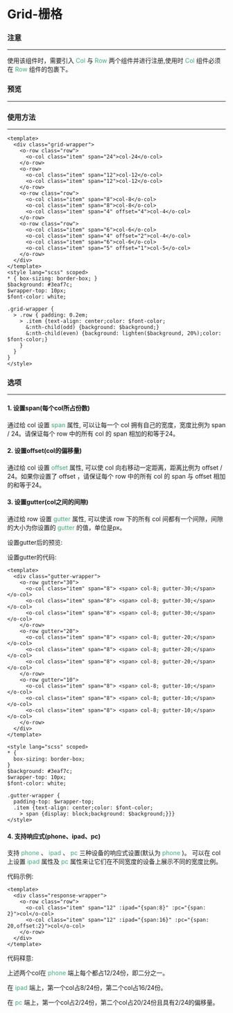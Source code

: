 # Grid-栅格


### 注意
--- 
使用该组件时，需要引入<span style='color:#3eaf7c;'> Col </span>与 <span style='color:#3eaf7c;'> Row </span>两个组件并进行注册,使用时<span style='color:#3eaf7c;'> Col </span>组件必须在<span style='color:#3eaf7c;'> Row </span>组件的包裹下。   

### 预览
---

<ClientOnly>
  <grid-demo></grid-demo>
</ClientOnly>

### 使用方法
---

```vue
<template>
  <div class="grid-wrapper">
    <o-row class="row">
      <o-col class="item" span="24">col-24</o-col>
    </o-row>
    <o-row>
      <o-col class="item" span="12">col-12</o-col>
      <o-col class="item" span="12">col-12</o-col>
    </o-row>
    <o-row class="row">
      <o-col class="item" span="8">col-8</o-col>
      <o-col class="item" span="8">col-8</o-col>
      <o-col class="item" span="4" offset="4">col-4</o-col>
    </o-row>
    <o-row class="row">
      <o-col class="item" span="6">col-6</o-col>
      <o-col class="item" span="4" offset="2">col-4</o-col>
      <o-col class="item" span="6">col-6</o-col>
      <o-col class="item" span="5" offset="1">col-5</o-col>
    </o-row>
  </div>
</template>
<style lang="scss" scoped>
* { box-sizing: border-box; }
$background: #3eaf7c;
$wrapper-top: 10px;
$font-color: white;

.grid-wrapper {
  > .row { padding: 0.2em;
    > .item {text-align: center;color: $font-color;
      &:nth-child(odd) {background: $background;}
      &:nth-child(even) {background: lighten($background, 20%);color: $font-color;}
    }
  }
}
</style>
```
### 选项
---

#### 1. 设置span(每个col所占份数)
通过给 col 设置<span style='color:#3eaf7c;background-color:#F8F8F8'> span </span>属性, 可以让每一个 col 拥有自己的宽度，宽度比例为 span / 24。请保证每个 row 中的所有 col 的 span 相加的和等于24。

#### 2. 设置offset(col的偏移量)
通过给 col 设置<span style='color:#3eaf7c;background-color:#F8F8F8'> offset </span>属性, 可以使 col 向右移动一定距离，距离比例为 offset / 24。如果你设置了 offset ，请保证每个 row 中的所有 col 的 span 与 offset 相加的和等于24。
 
#### 3. 设置gutter(col之间的间隙)
通过给 row 设置<span style='color:#3eaf7c;background-color:#F8F8F8'> gutter </span>属性, 可以使该 row 下的所有 col 间都有一个间隙，间隙的大小为你设置的 <span style='color:#3eaf7c;background-color:#F8F8F8'> gutter </span>的值，单位是px。

设置gutter后的预览:
<ClientOnly>
  <gutter-demo></gutter-demo>
</ClientOnly>


设置gutter的代码:

```vue
<template>
  <div class="gutter-wrapper">
    <o-row gutter="30">
      <o-col class="item" span="8"> <span> col-8; gutter-30;</span> </o-col>
      <o-col class="item" span="8"> <span> col-8; gutter-30;</span> </o-col>
      <o-col class="item" span="8"> <span> col-8; gutter-30;</span> </o-col>
    </o-row>
    <o-row gutter="20">
      <o-col class="item" span="8"> <span> col-8; gutter-20;</span> </o-col>
      <o-col class="item" span="8"> <span> col-8; gutter-20;</span> </o-col>
      <o-col class="item" span="8"> <span> col-8; gutter-20;</span> </o-col>
    </o-row>
    <o-row gutter="10">
      <o-col class="item" span="8"> <span> col-8; gutter-10;</span> </o-col>
      <o-col class="item" span="8"> <span> col-8; gutter-10;</span> </o-col>
      <o-col class="item" span="8"> <span> col-8; gutter-10;</span> </o-col>
    </o-row>
  </div>
</template>

<style lang="scss" scoped>
* {
  box-sizing: border-box;
}
$background: #3eaf7c;
$wrapper-top: 10px;
$font-color: white;

.gutter-wrapper {
  padding-top: $wrapper-top;
  .item {text-align: center;color: $font-color;
    > span {display: block;background: $background;}}}
</style>
```

#### 4. 支持响应式(phone、ipad、pc)
支持<span style='color:#3eaf7c;'> phone </span> 、<span style='color:#3eaf7c;'> ipad </span> 、<span style='color:#3eaf7c;'> pc </span> 三种设备的响应式设置(默认为<span style='color:#3eaf7c;'> phone </span>)。
可以在 col 上设置<span style='color:#3eaf7c;'> ipad </span>属性及<span style='color:#3eaf7c;'> pc </span>属性来让它们在不同宽度的设备上展示不同的宽度比例。

代码示例:
```vue
<template>
  <div class="response-wrapper">
    <o-row class="row">
      <o-col class="item" span="12" :ipad="{span:8}" :pc="{span: 2}">col</o-col>
      <o-col class="item" span="12" :ipad="{span:16}" :pc="{span: 20,offset:2}">col</o-col>
    </o-row>
  </div>
</template>
```
代码释意:

上述两个col在<span style='color:#3eaf7c;'> phone </span>端上每个都占12/24份，即二分之一。

在<span style='color:#3eaf7c;'> ipad </span>端上，第一个col占8/24份，第二个col占16/24份。

在<span style='color:#3eaf7c;'> pc </span>端上，第一个col占2/24份，第二个col占20/24份且具有2/24的偏移量。